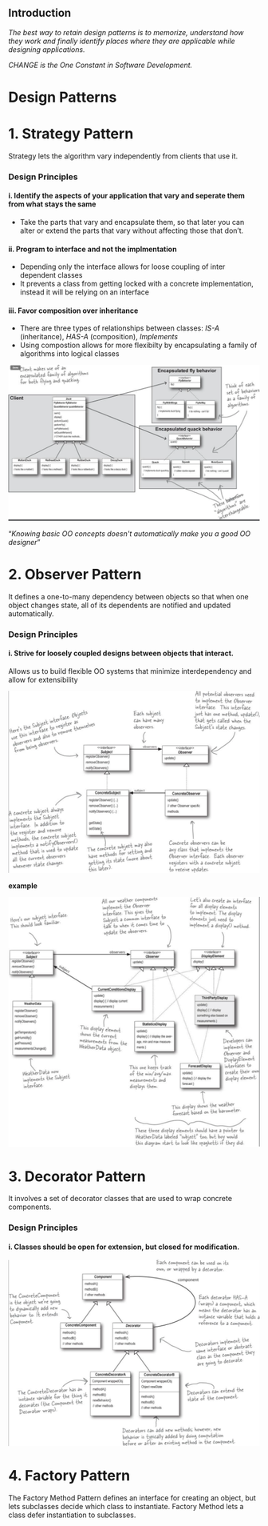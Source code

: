 ## Introduction
*The best way to retain design patterns is to memorize, understand how they work and finally identify places where they are applicable while designing applications.*

*CHANGE is the One Constant in Software Development.*

# Design Patterns
# 1. Strategy Pattern
Strategy lets the algorithm vary independently from clients that use it.

### Design Principles

#### i. Identify the aspects of your application that vary and seperate them from what stays the same
- Take the parts that vary and encapsulate them, so that later you can alter or extend the parts that vary without affecting those that don’t.

#### ii. Program to interface and not the implmentation
- Depending only the interface allows for loose coupling of inter dependent classes
- It prevents a class from getting locked with a concrete implementation, instead it will be relying on an interface

#### iii. Favor composition over inheritance
- There are three types of relationships between classes: *IS-A* (inheritance), *HAS-A* (composition), *Implements*
- Using compostion allows for more flexibilty by encapsulating a family of algorithms into logical classes

![ducks](assets/dp-1.png)

“*Knowing basic OO concepts doesn't automatically make you a good OO designer*” 
# 2. Observer Pattern 
It defines a one-to-many dependency between objects so that when one object changes state, all of its dependents are notified and updated automatically.

### Design Principles
#### i. Strive for loosely coupled designs between objects that interact.
Allows us to build flexible OO systems that minimize interdependency and allow for extensibility

![observer](assets/dp-2.png)

**example**

![weather-o-rama](assets/dp-3.png)

# 3. Decorator Pattern
It involves a set of decorator classes that are used to wrap concrete components.

### Design Principles
#### i. Classes should be open for extension, but closed for modification.

![weather-o-rama](assets/dp-4.png)

# 4. Factory Pattern
The Factory Method Pattern defines an interface for creating an object, but lets subclasses decide which class to instantiate. Factory Method lets a class defer instantiation to subclasses.
